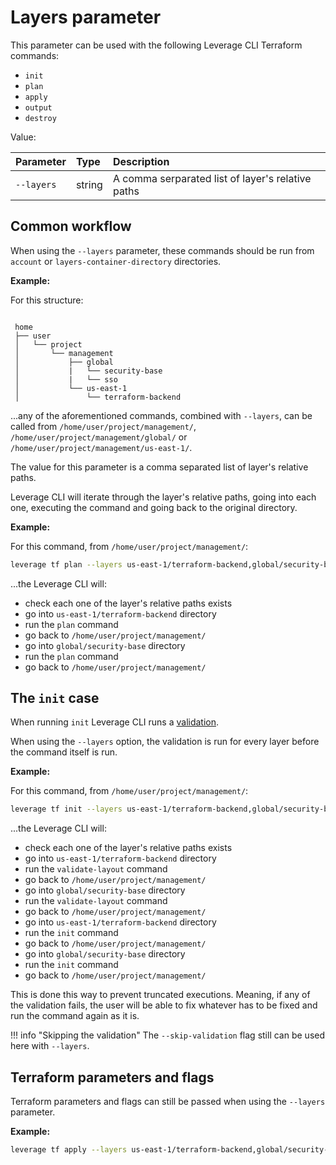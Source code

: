 # Layers parameter

This parameter can be used with the following Leverage CLI Terraform commands:

* `init`
* `plan`
* `apply`
* `output`
* `destroy`

Value:

| Parameter  | Type   | Description                                       |
|:-----------|:-------|:--------------------------------------------------|
| `--layers` | string | A comma serparated list of layer's relative paths |

## Common workflow

When using the `--layers` parameter, these commands should be run from `account` or `layers-container-directory` directories.

**Example:**

For this structure:

```

 home
 ├── user
 │   └── project
 │       └── management
 │           ├── global
 │           |   └── security-base
 │           |   └── sso
 │           └── us-east-1
 │               └── terraform-backend

```

...any of the aforementioned commands, combined with `--layers`, can be called from `/home/user/project/management/`, `/home/user/project/management/global/` or `/home/user/project/management/us-east-1/`.

The value for this parameter is a comma separated list of layer's relative paths.

Leverage CLI will iterate through the layer's relative paths, going into each one, executing the command and going back to the original directory.

**Example:**

For this command, from `/home/user/project/management/`:

```bash
leverage tf plan --layers us-east-1/terraform-backend,global/security-base
```

...the Leverage CLI will:

* check each one of the layer's relative paths exists
* go into `us-east-1/terraform-backend` directory
* run the `plan` command
* go back to `/home/user/project/management/`
* go into `global/security-base` directory
* run the `plan` command
* go back to `/home/user/project/management/`

## The `init` case

When running `init` Leverage CLI runs a [validation](../terraform/#validate-layout).

When using the `--layers` option, the validation is run for every layer before the command itself is run.

**Example:**

For this command, from `/home/user/project/management/`:

```bash
leverage tf init --layers us-east-1/terraform-backend,global/security-base
```

...the Leverage CLI will:

* check each one of the layer's relative paths exists
* go into `us-east-1/terraform-backend` directory
* run the `validate-layout` command
* go back to `/home/user/project/management/`
* go into `global/security-base` directory
* run the `validate-layout` command
* go back to `/home/user/project/management/`
* go into `us-east-1/terraform-backend` directory
* run the `init` command
* go back to `/home/user/project/management/`
* go into `global/security-base` directory
* run the `init` command
* go back to `/home/user/project/management/`

This is done this way to prevent truncated executions. Meaning, if any of the validation fails, the user will be able to fix whatever has to be fixed and run the command again as it is.

!!! info "Skipping the validation"
    The `--skip-validation` flag still can be used here with `--layers`.

## Terraform parameters and flags

Terraform parameters and flags can still be passed when using the `--layers` parameter.

**Example:**


```bash
leverage tf apply --layers us-east-1/terraform-backend,global/security-base -auto-approve
```
